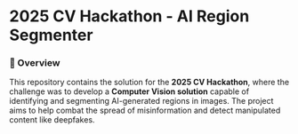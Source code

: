 # 2025 CV Hackathon - AI Region Segmenter

### 🚀 Overview
This repository contains the solution for the **2025 CV Hackathon**, where the challenge was to develop a **Computer Vision solution** capable of identifying and segmenting AI-generated regions in images. The project aims to help combat the spread of misinformation and detect manipulated content like deepfakes.
